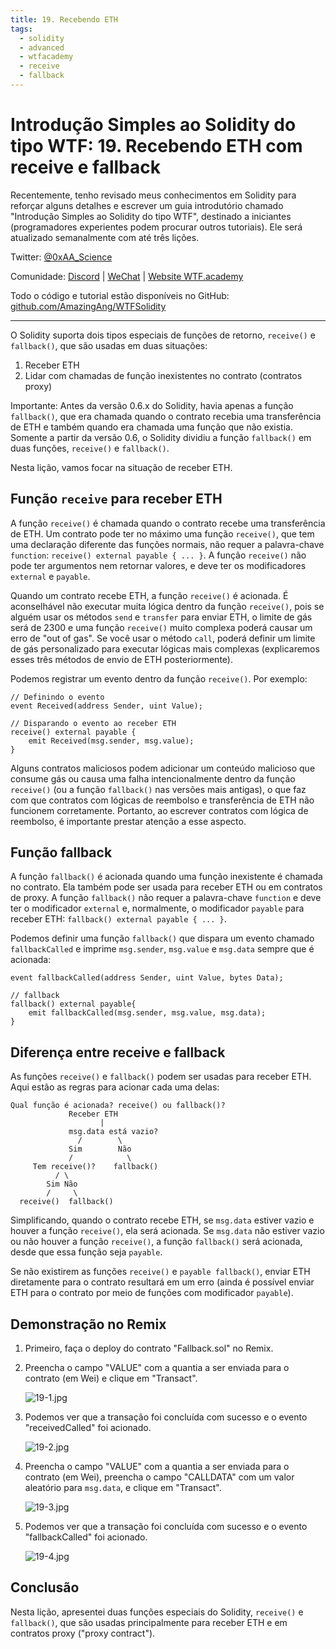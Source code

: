 ```yaml
---
title: 19. Recebendo ETH
tags:
  - solidity
  - advanced
  - wtfacademy
  - receive
  - fallback
---
```


# Introdução Simples ao Solidity do tipo WTF: 19. Recebendo ETH com receive e fallback

Recentemente, tenho revisado meus conhecimentos em Solidity para reforçar alguns detalhes e escrever um guia introdutório chamado "Introdução Simples ao Solidity do tipo WTF", destinado a iniciantes (programadores experientes podem procurar outros tutoriais). Ele será atualizado semanalmente com até três lições.

Twitter: [@0xAA_Science](https://twitter.com/0xAA_Science)

Comunidade: [Discord](https://discord.gg/5akcruXrsk) | [WeChat](https://docs.google.com/forms/d/e/1FAIpQLSe4KGT8Sh6sJ7hedQRuIYirOoZK_85miz3dw7vA1-YjodgJ-A/viewform?usp=sf_link) | [Website WTF.academy](https://wtf.academy)

Todo o código e tutorial estão disponíveis no GitHub: [github.com/AmazingAng/WTFSolidity](https://github.com/AmazingAng/WTF-Solidity)

-----

O Solidity suporta dois tipos especiais de funções de retorno, `receive()` e `fallback()`, que são usadas em duas situações:

1. Receber ETH
2. Lidar com chamadas de função inexistentes no contrato (contratos proxy)

Importante: Antes da versão 0.6.x do Solidity, havia apenas a função `fallback()`, que era chamada quando o contrato recebia uma transferência de ETH e também quando era chamada uma função que não existia.
Somente a partir da versão 0.6, o Solidity dividiu a função `fallback()` em duas funções, `receive()` e `fallback()`.

Nesta lição, vamos focar na situação de receber ETH.

## Função `receive` para receber ETH

A função `receive()` é chamada quando o contrato recebe uma transferência de ETH. Um contrato pode ter no máximo uma função `receive()`, que tem uma declaração diferente das funções normais, não requer a palavra-chave `function`: `receive() external payable { ... }`. A função `receive()` não pode ter argumentos nem retornar valores, e deve ter os modificadores `external` e `payable`.

Quando um contrato recebe ETH, a função `receive()` é acionada. É aconselhável não executar muita lógica dentro da função `receive()`, pois se alguém usar os métodos `send` e `transfer` para enviar ETH, o limite de gás será de 2300 e uma função `receive()` muito complexa poderá causar um erro de "out of gas". Se você usar o método `call`, poderá definir um limite de gás personalizado para executar lógicas mais complexas (explicaremos esses três métodos de envio de ETH posteriormente).

Podemos registrar um evento dentro da função `receive()`. Por exemplo:

```solidity
// Definindo o evento
event Received(address Sender, uint Value);

// Disparando o evento ao receber ETH
receive() external payable {
    emit Received(msg.sender, msg.value);
}
```

Alguns contratos maliciosos podem adicionar um conteúdo malicioso que consume gás ou causa uma falha intencionalmente dentro da função `receive()` (ou a função `fallback()` nas versões mais antigas), o que faz com que contratos com lógicas de reembolso e transferência de ETH não funcionem corretamente. Portanto, ao escrever contratos com lógica de reembolso, é importante prestar atenção a esse aspecto.

## Função fallback

A função `fallback()` é acionada quando uma função inexistente é chamada no contrato. Ela também pode ser usada para receber ETH ou em contratos de proxy. A função `fallback()` não requer a palavra-chave `function` e deve ter o modificador `external` e, normalmente, o modificador `payable` para receber ETH: `fallback() external payable { ... }`.

Podemos definir uma função `fallback()` que dispara um evento chamado `fallbackCalled` e imprime `msg.sender`, `msg.value` e `msg.data` sempre que é acionada:

```solidity
event fallbackCalled(address Sender, uint Value, bytes Data);

// fallback
fallback() external payable{
    emit fallbackCalled(msg.sender, msg.value, msg.data);
}
```

## Diferença entre receive e fallback

As funções `receive()` e `fallback()` podem ser usadas para receber ETH. Aqui estão as regras para acionar cada uma delas:

```text
Qual função é acionada? receive() ou fallback()?
             Receber ETH
                    |
             msg.data está vazio?
               /        \
             Sim        Não
             /            \
     Tem receive()?    fallback()
          / \ 
        Sim Não
        /     \
  receive()  fallback()
```

Simplificando, quando o contrato recebe ETH, se `msg.data` estiver vazio e houver a função `receive()`, ela será acionada. Se `msg.data` não estiver vazio ou não houver a função `receive()`, a função `fallback()` será acionada, desde que essa função seja `payable`.

Se não existirem as funções `receive()` e `payable fallback()`, enviar ETH diretamente para o contrato resultará em um erro (ainda é possível enviar ETH para o contrato por meio de funções com modificador `payable`).

## Demonstração no Remix

1. Primeiro, faça o deploy do contrato "Fallback.sol" no Remix.
2. Preencha o campo "VALUE" com a quantia a ser enviada para o contrato (em Wei) e clique em "Transact".

    ![19-1.jpg](img/19-1.jpg)
3. Podemos ver que a transação foi concluída com sucesso e o evento "receivedCalled" foi acionado.

    ![19-2.jpg](img/19-2.jpg)
4. Preencha o campo "VALUE" com a quantia a ser enviada para o contrato (em Wei), preencha o campo "CALLDATA" com um valor aleatório para `msg.data`, e clique em "Transact".

    ![19-3.jpg](img/19-3.jpg)
5. Podemos ver que a transação foi concluída com sucesso e o evento "fallbackCalled" foi acionado.

    ![19-4.jpg](img/19-4.jpg)

## Conclusão

Nesta lição, apresentei duas funções especiais do Solidity, `receive()` e `fallback()`, que são usadas principalmente para receber ETH e em contratos proxy ("proxy contract").

